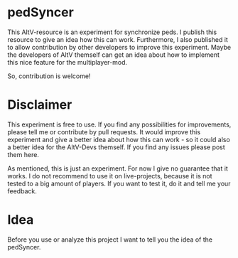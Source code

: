 # pedSyncer

This AltV-resource is an experiment for synchronize peds. I publish this resource to give an idea how this can work. Furthermore, I also published it to allow contribution by other developers to improve this experiment. Maybe the developers of AltV themself can get an idea about how to implement this nice feature for the multiplayer-mod.

So, contribution is welcome!

# Disclaimer

This experiment is free to use. If you find any possibilities for improvements, please tell me or contribute by pull requests. It would improve this experiment and give a better idea about how this can work - so it could also a better idea for the AltV-Devs themself. If you find any issues please post them here.

As mentioned, this is just an experiment. For now I give no guarantee that it works. I do not recommend to use it on live-projects, because it is not tested to a big amount of players. If you want to test it, do it and tell me your feedback.

# Idea

Before you use or analyze this project I want to tell you the idea of the pedSyncer.
